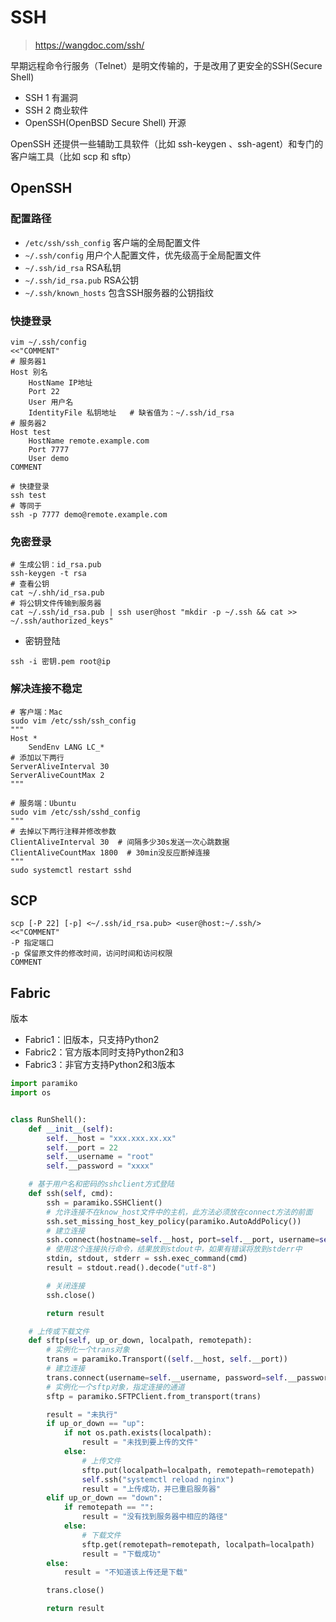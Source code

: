 # SSH

> <https://wangdoc.com/ssh/>

早期远程命令行服务（Telnet）是明文传输的，于是改用了更安全的SSH(Secure Shell)

- SSH 1 有漏洞
- SSH 2 商业软件
- OpenSSH(OpenBSD Secure Shell) 开源

OpenSSH 还提供一些辅助工具软件（比如 ssh-keygen 、ssh-agent）和专门的客户端工具（比如 scp 和 sftp）

## OpenSSH

### 配置路径

- `/etc/ssh/ssh_config` 客户端的全局配置文件
- `~/.ssh/config` 用户个人配置文件，优先级高于全局配置文件
- `~/.ssh/id_rsa` RSA私钥
- `~/.ssh/id_rsa.pub` RSA公钥
- `~/.ssh/known_hosts` 包含SSH服务器的公钥指纹

### 快捷登录

```shell
vim ~/.ssh/config
<<"COMMENT"
# 服务器1
Host 别名
    HostName IP地址
    Port 22
    User 用户名
    IdentityFile 私钥地址   # 缺省值为：~/.ssh/id_rsa
# 服务器2
Host test
    HostName remote.example.com
    Port 7777
    User demo
COMMENT

# 快捷登录
ssh test
# 等同于
ssh -p 7777 demo@remote.example.com
```

### 免密登录

```shell
# 生成公钥：id_rsa.pub
ssh-keygen -t rsa
# 查看公钥
cat ~/.shh/id_rsa.pub
# 将公钥文件传输到服务器
cat ~/.ssh/id_rsa.pub | ssh user@host "mkdir -p ~/.ssh && cat >> ~/.ssh/authorized_keys"
```

- 密钥登陆

`ssh -i 密钥.pem root@ip`

### 解决连接不稳定

```shell
# 客户端：Mac
sudo vim /etc/ssh/ssh_config
"""
Host *
    SendEnv LANG LC_*
# 添加以下两行
ServerAliveInterval 30
ServerAliveCountMax 2
"""

# 服务端：Ubuntu
sudo vim /etc/ssh/sshd_config
"""
# 去掉以下两行注释并修改参数
ClientAliveInterval 30  # 间隔多少30s发送一次心跳数据
ClientAliveCountMax 1800  # 30min没反应断掉连接
"""
sudo systemctl restart sshd
```

## SCP

```shell
scp [-P 22] [-p] <~/.ssh/id_rsa.pub> <user@host:~/.ssh/>
<<"COMMENT"
-P 指定端口
-p 保留原文件的修改时间，访问时间和访问权限
COMMENT
```

## Fabric

版本

- Fabric1：旧版本，只支持Python2
- Fabric2：官方版本同时支持Python2和3
- Fabric3：非官方支持Python2和3版本

```python
import paramiko
import os


class RunShell():
    def __init__(self):
        self.__host = "xxx.xxx.xx.xx"
        self.__port = 22
        self.__username = "root"
        self.__password = "xxxx"

    # 基于用户名和密码的sshclient方式登陆
    def ssh(self, cmd):
        ssh = paramiko.SSHClient()
        # 允许连接不在know_host文件中的主机，此方法必须放在connect方法的前面
        ssh.set_missing_host_key_policy(paramiko.AutoAddPolicy())
        # 建立连接
        ssh.connect(hostname=self.__host, port=self.__port, username=self.__username, password=self.__password)
        # 使用这个连接执行命令，结果放到stdout中，如果有错误将放到stderr中
        stdin, stdout, stderr = ssh.exec_command(cmd)
        result = stdout.read().decode("utf-8")

        # 关闭连接
        ssh.close()

        return result

    # 上传或下载文件
    def sftp(self, up_or_down, localpath, remotepath):
        # 实例化一个trans对象
        trans = paramiko.Transport((self.__host, self.__port))
        # 建立连接
        trans.connect(username=self.__username, password=self.__password)
        # 实例化一个sftp对象，指定连接的通道
        sftp = paramiko.SFTPClient.from_transport(trans)

        result = "未执行"
        if up_or_down == "up":
            if not os.path.exists(localpath):
                result = "未找到要上传的文件"
            else:
                # 上传文件
                sftp.put(localpath=localpath, remotepath=remotepath)
                self.ssh("systemctl reload nginx")
                result = "上传成功，并已重启服务器"
        elif up_or_down == "down":
            if remotepath == "":
                result = "没有找到服务器中相应的路径"
            else:
                # 下载文件
                sftp.get(remotepath=remotepath, localpath=localpath)
                result = "下载成功"
        else:
            result = "不知道该上传还是下载"

        trans.close()

        return result
```
